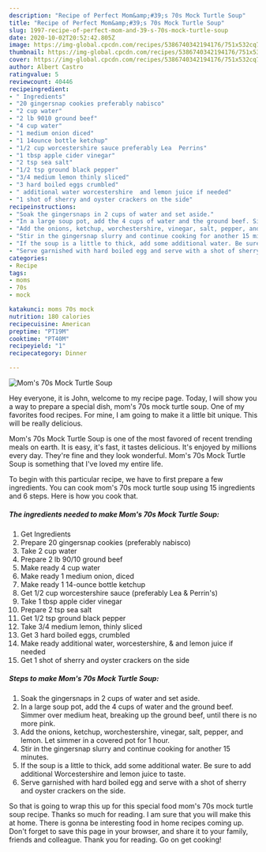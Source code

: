 ```yaml
---
description: "Recipe of Perfect Mom&amp;#39;s 70s Mock Turtle Soup"
title: "Recipe of Perfect Mom&amp;#39;s 70s Mock Turtle Soup"
slug: 1997-recipe-of-perfect-mom-and-39-s-70s-mock-turtle-soup
date: 2020-10-02T20:52:42.805Z
image: https://img-global.cpcdn.com/recipes/5386740342194176/751x532cq70/moms-70s-mock-turtle-soup-recipe-main-photo.jpg
thumbnail: https://img-global.cpcdn.com/recipes/5386740342194176/751x532cq70/moms-70s-mock-turtle-soup-recipe-main-photo.jpg
cover: https://img-global.cpcdn.com/recipes/5386740342194176/751x532cq70/moms-70s-mock-turtle-soup-recipe-main-photo.jpg
author: Albert Castro
ratingvalue: 5
reviewcount: 40446
recipeingredient:
- " Ingredients"
- "20 gingersnap cookies preferably nabisco"
- "2 cup water"
- "2 lb 9010 ground beef"
- "4 cup water"
- "1 medium onion diced"
- "1 14ounce bottle ketchup"
- "1/2 cup worcestershire sauce preferably Lea  Perrins"
- "1 tbsp apple cider vinegar"
- "2 tsp sea salt"
- "1/2 tsp ground black pepper"
- "3/4 medium lemon thinly sliced"
- "3 hard boiled eggs crumbled"
- " additional water worcestershire  and lemon juice if needed"
- "1 shot of sherry and oyster crackers on the side"
recipeinstructions:
- "Soak the gingersnaps in 2 cups of water and set aside."
- "In a large soup pot, add the 4 cups of water and the ground beef. Simmer over medium heat, breaking up the ground beef, until there is no more pink."
- "Add the onions, ketchup, worchestershire, vinegar, salt, pepper, and lemon. Let simmer in a covered pot for 1 hour."
- "Stir in the gingersnap slurry and continue cooking for another 15 minutes."
- "If the soup is a little to thick, add some additional water. Be sure to add additional Worcestershire and lemon juice to taste."
- "Serve garnished with hard boiled egg and serve with a shot of sherry and oyster crackers on the side."
categories:
- Recipe
tags:
- moms
- 70s
- mock

katakunci: moms 70s mock 
nutrition: 180 calories
recipecuisine: American
preptime: "PT19M"
cooktime: "PT40M"
recipeyield: "1"
recipecategory: Dinner

---
```



![Mom&#39;s 70s Mock Turtle Soup](https://img-global.cpcdn.com/recipes/5386740342194176/751x532cq70/moms-70s-mock-turtle-soup-recipe-main-photo.jpg)

Hey everyone, it is John, welcome to my recipe page. Today, I will show you a way to prepare a special dish, mom&#39;s 70s mock turtle soup. One of my favorites food recipes. For mine, I am going to make it a little bit unique. This will be really delicious.



Mom&#39;s 70s Mock Turtle Soup is one of the most favored of recent trending meals on earth. It is easy, it's fast, it tastes delicious. It's enjoyed by millions every day. They're fine and they look wonderful. Mom&#39;s 70s Mock Turtle Soup is something that I've loved my entire life.


To begin with this particular recipe, we have to first prepare a few ingredients. You can cook mom&#39;s 70s mock turtle soup using 15 ingredients and 6 steps. Here is how you cook that.

<!--inarticleads1-->

##### The ingredients needed to make Mom&#39;s 70s Mock Turtle Soup:

1. Get  Ingredients
1. Prepare 20 gingersnap cookies (preferably nabisco)
1. Take 2 cup water
1. Prepare 2 lb 90/10 ground beef
1. Make ready 4 cup water
1. Make ready 1 medium onion, diced
1. Make ready 1 14-ounce bottle ketchup
1. Get 1/2 cup worcestershire sauce (preferably Lea &amp; Perrin&#39;s)
1. Take 1 tbsp apple cider vinegar
1. Prepare 2 tsp sea salt
1. Get 1/2 tsp ground black pepper
1. Take 3/4 medium lemon, thinly sliced
1. Get 3 hard boiled eggs, crumbled
1. Make ready  additional water, worcestershire, &amp; and lemon juice if needed
1. Get 1 shot of sherry and oyster crackers on the side




<!--inarticleads2-->

##### Steps to make Mom&#39;s 70s Mock Turtle Soup:

1. Soak the gingersnaps in 2 cups of water and set aside.
1. In a large soup pot, add the 4 cups of water and the ground beef. Simmer over medium heat, breaking up the ground beef, until there is no more pink.
1. Add the onions, ketchup, worchestershire, vinegar, salt, pepper, and lemon. Let simmer in a covered pot for 1 hour.
1. Stir in the gingersnap slurry and continue cooking for another 15 minutes.
1. If the soup is a little to thick, add some additional water. Be sure to add additional Worcestershire and lemon juice to taste.
1. Serve garnished with hard boiled egg and serve with a shot of sherry and oyster crackers on the side.




So that is going to wrap this up for this special food mom&#39;s 70s mock turtle soup recipe. Thanks so much for reading. I am sure that you will make this at home. There is gonna be interesting food in home recipes coming up. Don't forget to save this page in your browser, and share it to your family, friends and colleague. Thank you for reading. Go on get cooking!
